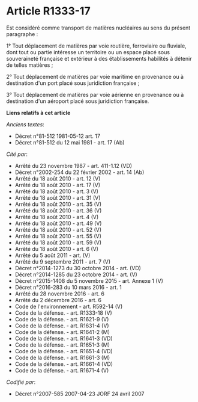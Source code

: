 # Article R1333-17

Est considéré comme transport de matières nucléaires au sens du présent paragraphe :

1° Tout déplacement de matières par voie routière, ferroviaire ou fluviale, dont tout ou partie intéresse un territoire ou un
espace placé sous souveraineté française et extérieur à des établissements habilités à détenir de telles matières ;

2° Tout déplacement de matières par voie maritime en provenance ou à destination d'un port placé sous juridiction française ;

3° Tout déplacement de matières par voie aérienne en provenance ou à destination d'un aéroport placé sous juridiction
française.

**Liens relatifs à cet article**

_Anciens textes_:

  - Décret n°81-512 1981-05-12 art. 17
  - Décret n°81-512 du 12 mai 1981 - art. 17 (Ab)

_Cité par_:

  - Arrêté du 23 novembre 1987 - art. 411-1.12 (VD)
  - Décret n°2002-254 du 22 février 2002 - art. 14 (Ab)
  - Arrêté du 18 août 2010 - art. 12 (V)
  - Arrêté du 18 août 2010 - art. 17 (V)
  - Arrêté du 18 août 2010 - art. 3 (V)
  - Arrêté du 18 août 2010 - art. 31 (V)
  - Arrêté du 18 août 2010 - art. 35 (V)
  - Arrêté du 18 août 2010 - art. 36 (V)
  - Arrêté du 18 août 2010 - art. 4 (V)
  - Arrêté du 18 août 2010 - art. 49 (V)
  - Arrêté du 18 août 2010 - art. 52 (V)
  - Arrêté du 18 août 2010 - art. 55 (V)
  - Arrêté du 18 août 2010 - art. 59 (V)
  - Arrêté du 18 août 2010 - art. 6 (V)
  - Arrêté du 5 août 2011 - art. (V)
  - Arrêté du 9 septembre 2011 - art. 7 (V)
  - Décret n°2014-1273 du 30 octobre 2014 - art. (VD)
  - Décret n°2014-1285 du 23 octobre 2014 - art. (V)
  - Décret n°2015-1408 du 5 novembre 2015 - art. Annexe 1 (V)
  - Décret n°2016-283 du 10 mars 2016 - art. 1
  - Arrêté du 28 novembre 2016 - art. 6
  - Arrêté du 2 décembre 2016 - art. 6
  - Code de l'environnement - art. R592-14 (V)
  - Code de la défense. - art. R1333-18 (V)
  - Code de la défense. - art. R1621-9 (V)
  - Code de la défense. - art. R1631-4 (V)
  - Code de la défense. - art. R1641-2 (M)
  - Code de la défense. - art. R1641-3 (VD)
  - Code de la défense. - art. R1651-3 (M)
  - Code de la défense. - art. R1651-4 (VD)
  - Code de la défense. - art. R1661-3 (M)
  - Code de la défense. - art. R1661-4 (VD)
  - Code de la défense. - art. R1671-4 (V)

_Codifié par_:

  - Décret n°2007-585 2007-04-23 JORF 24 avril 2007
